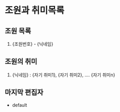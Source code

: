 # 조원과 취미목록
## 조원 목록
1. {조원번호} - {닉네임}
## 조원의 취미
1. {닉네임} : {자기 취미1}, {자기 취미2}, .... {자기 취미n}
## 마지막 편집자
- default
